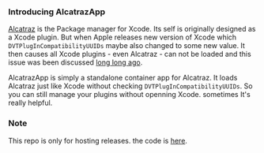 ### Introducing AlcatrazApp

[Alcatraz](http://alcatraz.io) is the Package manager for Xcode. Its self is originally designed as a Xcode plugin. But when Apple releases new version of Xcode which `DVTPlugInCompatibilityUUIDs` maybe also changed to some new value. It then causes all Xcode plugins - even Alcatraz - can not be loaded and this issue was been discussed [long long ago](https://github.com/alcatraz/Alcatraz/issues/73).

AlcatrazApp is simply a standalone container app for Alcatraz. It loads Alcatraz just like Xcode without checking `DVTPlugInCompatibilityUUIDs`. So you can still manage your plugins without openning Xcode. sometimes It's really helpful.

### Note

This repo is only for hosting releases. the code is [here](https://github.com/hewigovens/Alcatraz/tree/standalone-app).
